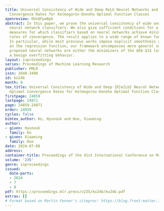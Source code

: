 ```yaml
---
title: Universal Consistency of Wide and Deep ReLU Neural Networks and Minimax Optimal
  Convergence Rates for Kolmogorov-Donoho Optimal Function Classes
openreview: OVn8FpeBpG
abstract: In this paper, we prove the universal consistency of wide and deep ReLU
  neural network classifiers. We also give sufficient conditions for a class of probability
  measures for which classifiers based on neural networks achieve minimax optimal
  rates of convergence. The result applies to a wide range of known function classes.
  In particular, while most previous works impose explicit smoothness assumptions
  on the regression function, our framework encompasses more general settings. The
  proposed neural networks are either the minimizers of the $0$-$1$ loss that exhibit
  a benign overfitting behavior.
layout: inproceedings
series: Proceedings of Machine Learning Research
publisher: PMLR
issn: 2640-3498
id: ko24b
month: 0
tex_title: Universal Consistency of Wide and Deep {R}e{LU} Neural Networks and Minimax
  Optimal Convergence Rates for Kolmogorov-Donoho Optimal Function Classes
firstpage: 24859
lastpage: 24871
page: 24859-24871
order: 24859
cycles: false
bibtex_author: Ko, Hyunouk and Huo, Xiaoming
author:
- given: Hyunouk
  family: Ko
- given: Xiaoming
  family: Huo
date: 2024-07-08
address:
container-title: Proceedings of the 41st International Conference on Machine Learning
volume: '235'
genre: inproceedings
issued:
  date-parts:
  - 2024
  - 7
  - 8
pdf: https://proceedings.mlr.press/v235/ko24b/ko24b.pdf
extras: []
# Format based on Martin Fenner's citeproc: https://blog.front-matter.io/posts/citeproc-yaml-for-bibliographies/
---
```

